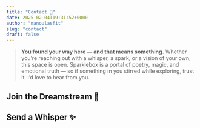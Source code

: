 ```yaml
---
title: "Contact 📧"
date: 2025-02-04T19:31:52+0000
author: "manoulasfit"
slug: "contact"
draft: false
---
```


> **You found your way here — and that means something.**
Whether you’re reaching out with a whisper, a spark, or a vision of your own, this space is open.
Sparklebox is a portal of poetry, magic, and emotional truth — so if something in you stirred while exploring,
trust it. I’d love to hear from you.

## **Join the Dreamstream 💫**

## **Send a Whisper ✨**